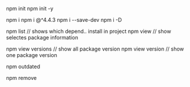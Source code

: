 npm init
npm init -y

npm i <package-name>
npm i <package-name>@^4.4.3
npm i --save-dev <package-name>
npm i -D <package-name>

npm list                                // shows which depend.. install in project
npm view <package-name>                 // show selectes package information

npm view <package-name> versions        // show all package version
npm view <package-name> version         // show one package version

npm outdated

npm remove <package-name>



<!-- Check NPM CMD from 20 and 21 video -->